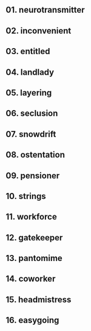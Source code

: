 ## 01. neurotransmitter

## 02. inconvenient

## 03. entitled

## 04. landlady

## 05. layering

## 06. seclusion

## 07. snowdrift

## 08. ostentation

## 09. pensioner

## 10. strings

## 11. workforce

## 12. gatekeeper

## 13. pantomime

## 14. coworker

## 15. headmistress

## 16. easygoing